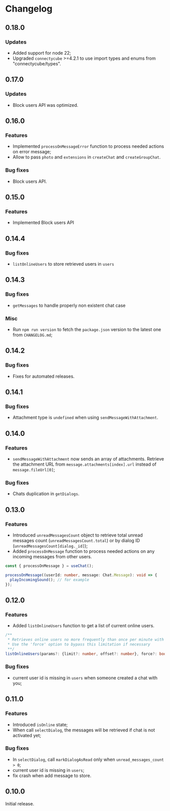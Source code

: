 # Changelog

## 0.18.0

### Updates

- Added support for node 22;
- Upgraded `connectycube` >=4.2.1 to use import types and enums from "connectycube/types".

## 0.17.0

### Updates

- Block users API was optimized.

## 0.16.0

### Features

- Implemented `processOnMessageError` function to process needed actions on error message;
- Allow to pass `photo` and `extensions` in `createChat` and `createGroupChat`.

### Bug fixes

- Block users API.

## 0.15.0

### Features

- Implemented Block users API

## 0.14.4

### Bug fixes

- `listOnlineUsers` to store retrieved users in `users`

## 0.14.3

### Bug fixes

- `getMessages` to handle properly non existent chat case

### Misc

- Run `npm run version` to fetch the `package.json` version to the latest one from `CHANGELOG.md`;

## 0.14.2

### Bug fixes

- Fixes for automated releases.

## 0.14.1

### Bug fixes

- Attachment type is `undefined` when using `sendMessageWithAttachment`.

## 0.14.0

### Features

- `sendMessageWithAttachment` now sends an array of attachments. Retrieve the attachment URL from `message.attachments[index].url` instead of `message.fileUrl[0]`;

### Bug fixes

- Chats duplication in `getDialogs`.

## 0.13.0

### Features

- Introduced `unreadMessagesCount` object to retrieve total unread messages count (`unreadMessagesCount.total`) or by dialog ID (`unreadMessagesCount[dialog._id]`);
- Added `processOnMessage` function to process needed actions on any incoming messages from other users.

```typescript
const { processOnMessage } = useChat();

processOnMessage((userId: number, message: Chat.Message): void => {
  playIncomingSound(); // for example
});
```

## 0.12.0

### Features

- Added `listOnlineUsers` function to get a list of current online users.

```typescript
/**
 * Retrieves online users no more frequently than once per minute with the same parameters
 * Use the 'force' option to bypass this limitation if necessary
 **/
listOnlineUsers(params?: {limit?: number, offset?: number}, force?: boolean): Promise<User[]>;
```

### Bug fixes

- current user id is missing in `users` when someone created a chat with you;

## 0.11.0

### Features

- Introduced `isOnline` state;
- When call `selectDialog`, the messages will be retrieved if chat is not activated yet;

### Bug fixes

- In `selectDialog`, call `markDialogAsRead` only when `unread_messages_count > 0`;
- current user id is missing in `users`;
- fix crash when add message to store.

## 0.10.0

Initial release.
